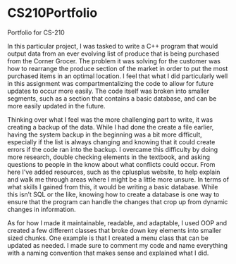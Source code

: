 # CS210Portfolio
Portfolio for CS-210

In this particular project, I was tasked to write a C++ program that would output data from an ever evolving list of produce that is being purchased from the Corner Grocer. The problem it was solving for the customer was how to rearrange the produce section of the market in order to put the most purchased items in an optimal location. I feel that what I did particularly well in this assignment was compartmentalizing the code to allow for future updates to occur more easily. The code itself was broken into smaller segments, such as a section that contains a basic database, and can be more easily updated in the future. 

Thinking over what I feel was the more challenging part to write, it was creating a backup of the data. While I had done the create a file earlier, having the system backup in the beginning was a bit more difficult, especially if the list is always changing and knowing that it could create errors if the code ran into the backup. I overcame this difficulty by doing more research, double checking elements in the textbook, and asking questions to people in the know about what conflicts could occur. From here I’ve added resources, such as the cplusplus website, to help explain and walk me through areas where I might be a little more unsure. In terms of what skills I gained from this, it would be writing a basic database. While this isn’t SQL or the like, knowing how to create a database is one way to ensure that the program can handle the changes that crop up from dynamic changes in information.  

As for how I made it maintainable, readable, and adaptable, I used OOP and created a few different classes that broke down key elements into smaller sized chunks. One example is that I created a menu class that can be updated as needed. I made sure to comment my code and name everything with a naming convention that makes sense and explained what I did.
